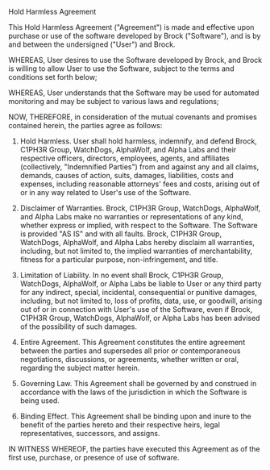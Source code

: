 Hold Harmless Agreement

This Hold Harmless Agreement ("Agreement") is made and effective upon purchase or use of the software developed by Brock ("Software"), and is by and between the undersigned ("User") and Brock.

WHEREAS, User desires to use the Software developed by Brock, and Brock is willing to allow User to use the Software, subject to the terms and conditions set forth below;

WHEREAS, User understands that the Software may be used for automated monitoring and may be subject to various laws and regulations;

NOW, THEREFORE, in consideration of the mutual covenants and promises contained herein, the parties agree as follows:

1. Hold Harmless. User shall hold harmless, indemnify, and defend Brock, C1PH3R Group, WatchDogs, AlphaWolf, and Alpha Labs and their respective officers, directors, employees, agents, and affiliates (collectively, "Indemnified Parties") from and against any and all claims, demands, causes of action, suits, damages, liabilities, costs and expenses, including reasonable attorneys' fees and costs, arising out of or in any way related to User's use of the Software.

2. Disclaimer of Warranties. Brock, C1PH3R Group, WatchDogs, AlphaWolf, and Alpha Labs make no warranties or representations of any kind, whether express or implied, with respect to the Software. The Software is provided "AS IS" and with all faults. Brock, C1PH3R Group, WatchDogs, AlphaWolf, and Alpha Labs hereby disclaim all warranties, including, but not limited to, the implied warranties of merchantability, fitness for a particular purpose, non-infringement, and title. 

3. Limitation of Liability. In no event shall Brock, C1PH3R Group, WatchDogs, AlphaWolf, or Alpha Labs be liable to User or any third party for any indirect, special, incidental, consequential or punitive damages, including, but not limited to, loss of profits, data, use, or goodwill, arising out of or in connection with User's use of the Software, even if Brock, C1PH3R Group, WatchDogs, AlphaWolf, or Alpha Labs has been advised of the possibility of such damages.

4. Entire Agreement. This Agreement constitutes the entire agreement between the parties and supersedes all prior or contemporaneous negotiations, discussions, or agreements, whether written or oral, regarding the subject matter herein.

5. Governing Law. This Agreement shall be governed by and construed in accordance with the laws of the jurisdiction in which the Software is being used.

6. Binding Effect. This Agreement shall be binding upon and inure to the benefit of the parties hereto and their respective heirs, legal representatives, successors, and assigns.

IN WITNESS WHEREOF, the parties have executed this Agreement as of the first use, purchase, or presence of use of software.
